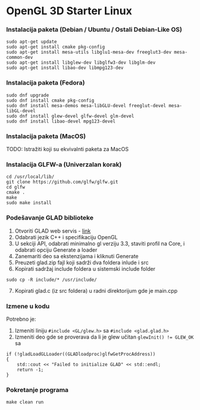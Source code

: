 # OpenGL 3D Starter Linux

### Instalacija paketa (Debian / Ubuntu / Ostali Debian-Like OS)

```
sudo apt-get update
sudo apt-get install cmake pkg-config
sudo apt-get install mesa-utils libglu1-mesa-dev freeglut3-dev mesa-common-dev
sudo apt-get install libglew-dev libglfw3-dev libglm-dev
sudo apt-get install libao-dev libmpg123-dev
```

### Instalacija paketa (Fedora)

```
sudo dnf upgrade
sudo dnf install cmake pkg-config
sudo dnf install mesa-demos mesa-libGLU-devel freeglut-devel mesa-libGL-devel
sudo dnf install glew-devel glfw-devel glm-devel
sudo dnf install libao-devel mpg123-devel
```

### Instalacija paketa (MacOS)

TODO: Istražiti koji su ekvivalnti paketa za MacOS

### Instalacija GLFW-a (Univerzalan korak)

```
cd /usr/local/lib/
git clone https://github.com/glfw/glfw.git
cd glfw
cmake .
make
sudo make install
```

### Podešavanje GLAD biblioteke

1. Otvoriti GLAD web servis - [link](http://glad.dav1d.de)
2. Odabrati jezik C++ i specifikaciju OpenGL
3. U sekciji API, odabrati minimalno gl verziju 3.3, staviti profil na Core, i odabrati opciju Generate a loader
4. Zanemariti deo sa ekstenzijama i kliknuti Generate
5. Preuzeti glad.zip fajl koji sadrži dva foldera inlude i src
6. Kopirati sadržaj include foldera u sistemski include folder

```
sudo cp -R include/* /usr/include/
```

7. Kopirati glad.c (iz src foldera) u radni direktorijum gde je main.cpp

### Izmene u kodu

Potrebno je:

1. Izmeniti liniju `#include <GL/glew.h>` sa `#include <glad.glad.h>`
2. Izmeniti deo gde se proverava da li je glew učitan `glewInit() != GLEW_OK` sa

```
if (!gladLoadGLLoader((GLADloadproc)glfwGetProcAddress))
{
    std::cout << "Failed to initialize GLAD" << std::endl;
    return -1;
}
```

### Pokretanje programa

```
make clean run
```
